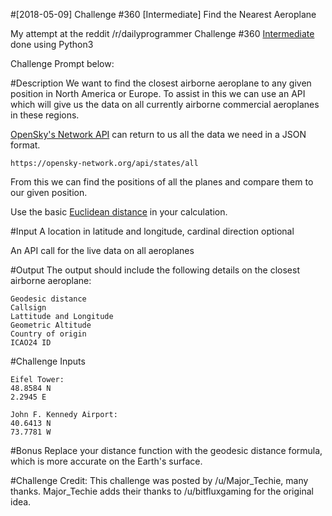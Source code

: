 #[2018-05-09] Challenge #360 [Intermediate] Find the Nearest Aeroplane

My attempt at the reddit /r/dailyprogrammer Challenge #360 [Intermediate](https://www.reddit.com/r/dailyprogrammer/comments/8i5zc3/20180509_challenge_360_intermediate_find_the/) done using Python3

Challenge Prompt below:

#Description
We want to find the closest airborne aeroplane to any given position in North America or Europe. To assist in this we can use an API which will give us the data on all currently airborne commercial aeroplanes in these regions.

[OpenSky's Network API](https://opensky-network.org/apidoc/rest.html) can return to us all the data we need in a JSON format.
```
https://opensky-network.org/api/states/all
```
From this we can find the positions of all the planes and compare them to our given position.

Use the basic [Euclidean distance](https://en.wikipedia.org/wiki/Euclidean_distance) in your calculation.

#Input
A location in latitude and longitude, cardinal direction optional

An API call for the live data on all aeroplanes

#Output
The output should include the following details on the closest airborne aeroplane:
```
Geodesic distance
Callsign
Lattitude and Longitude
Geometric Altitude
Country of origin
ICAO24 ID
```
#Challenge Inputs
```
Eifel Tower:
48.8584 N
2.2945 E

John F. Kennedy Airport:
40.6413 N
73.7781 W
```

#Bonus
Replace your distance function with the geodesic distance formula, which is more accurate on the Earth's surface.

#Challenge Credit:
This challenge was posted by /u/Major_Techie, many thanks. Major_Techie adds their thanks to /u/bitfluxgaming for the original idea.
